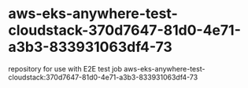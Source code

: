 # aws-eks-anywhere-test-cloudstack-370d7647-81d0-4e71-a3b3-833931063df4-73
repository for use with E2E test job aws-eks-anywhere-test-cloudstack:370d7647-81d0-4e71-a3b3-833931063df4-73
